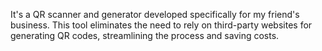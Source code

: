 It's a QR scanner and generator developed specifically for my friend's business. This tool eliminates the need to rely on third-party websites for generating QR codes, streamlining the process and saving costs.

